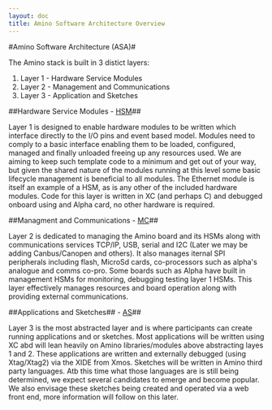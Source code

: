 ```yaml
---
layout: doc
title: Amino Software Architecture Overview
---
```


#Amino Software Architecture (ASA)#

The Amino stack is built in 3 distict layers:

1. Layer 1 - Hardware Service Modules
2. Layer 2 - Management and Communications
3. Layer 3 - Application and Sketches

##Hardware Service Modules - [HSM](hsm.html)##

Layer 1 is designed to enable hardware modules to be written which interface directly to the I/O pins and event based model. Modules need to comply to a basic interface enabling them to be loaded, configured, managed and finally unloaded freeing up any resources used. We are aiming to keep such template code to a minimum and get out of your way, but given the shared nature of the modules running at this level some basic lifecycle management is beneficial to all modules. The Ethernet module is itself an example of a HSM, as is any other of the included hardware modules. Code for this layer is written in XC (and perhaps C) and debugged onboard using and Alpha card, no other hardware is required.

##Managment and Communications - [MC](mc.html)##

Layer 2 is dedicated to managing the Amino board and its HSMs along with communications services TCP/IP, USB, serial and I2C (Later we may be adding Canbus/Canopen and others). It also manages iternal SPI peripherals including flash, MicroSd cards, co-processors such as alpha's analogue and comms co-pro. Some boards such as Alpha have built in management HSMs for monitoring, debugging testing layer 1 HSMs. This layer effectively manages resources and board operation along with providing external communications.

##Applications and Sketches## - [AS](as.html)##

Layer 3 is the most abstracted layer and is where participants can create running applications and or sketches. Most applications will be written using XC abd will lean heavily on Amino libraries/modules above abstracting layes 1 and 2. These applications are written and externally debugged (using Xtag/Xtag2) via the XIDE from Xmos. Sketches will be written in Amino third party languages. Atb this time what those languages are is still being determined, we expect several candidates to emerge and become popular. We also envisage these sketches being created and operated via a web front end, more information will follow on this later.


